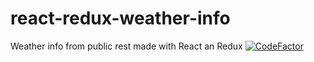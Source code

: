 # react-redux-weather-info
Weather info from public rest made with React an Redux
[![CodeFactor](https://www.codefactor.io/repository/github/agudovitoria/react-redux-weather-info/badge)](https://www.codefactor.io/repository/github/agudovitoria/react-redux-weather-info)
